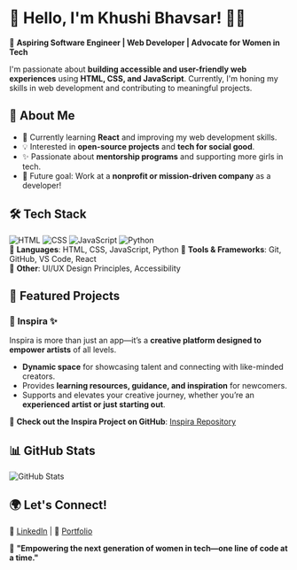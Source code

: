 # 🌟 Hello, I'm Khushi Bhavsar! 👩‍💻  

🚀 **Aspiring Software Engineer | Web Developer | Advocate for Women in Tech**  

I'm passionate about **building accessible and user-friendly web experiences** using **HTML, CSS, and JavaScript**. Currently, I'm honing my skills in web development and contributing to meaningful projects.  

## 🔹 About Me  
- 🌱 Currently learning **React** and improving my web development skills.  
- 💡 Interested in **open-source projects** and **tech for social good**.  
- ✨ Passionate about **mentorship programs** and supporting more girls in tech.  
- 🎯 Future goal: Work at a **nonprofit or mission-driven company** as a developer!  

## 🛠 Tech Stack  
![HTML](https://img.shields.io/badge/HTML5-%23E34F26.svg?&style=for-the-badge&logo=html5&logoColor=fff) ![CSS](https://img.shields.io/badge/CSS3-%231572B6.svg?&style=for-the-badge&logo=css3&logoColor=fff) ![JavaScript](https://img.shields.io/badge/JavaScript-%23F7DF1E.svg?&style=for-the-badge&logo=javascript&logoColor=black) ![Python](https://img.shields.io/badge/Python-%2314354C.svg?&style=for-the-badge&logo=python&logoColor=white)    
🔹 **Languages**: HTML, CSS, JavaScript, Python
🔹 **Tools & Frameworks**: Git, GitHub, VS Code, React  
🔹 **Other**: UI/UX Design Principles, Accessibility  

## 📌 Featured Projects  
### 🎨 **Inspira** ✨  
Inspira is more than just an app—it’s a **creative platform designed to empower artists** of all levels.  
- **Dynamic space** for showcasing talent and connecting with like-minded creators.  
- Provides **learning resources, guidance, and inspiration** for newcomers.  
- Supports and elevates your creative journey, whether you’re an **experienced artist or just starting out**.

🔗 **Check out the Inspira Project on GitHub**: [Inspira Repository](https://github.com/khushibhavsar/inspira)

## 📊 GitHub Stats  
![GitHub Stats](https://github-readme-stats.vercel.app/api?username=khushibhavsar&show_icons=true&count_private=true&hide=prs&hide_title=true&theme=radical)  

## 🌍 Let's Connect!  
💼 [LinkedIn](https://www.linkedin.com/in/khushi-bhavsar/) | 📝 [Portfolio]([website](https://bhavsarkhushi08.wixsite.com/website)) 

📌 **"Empowering the next generation of women in tech—one line of code at a time."**  

<!--
**khushibhavsar/khushibhavsar** is a ✨ _special_ ✨ repository because its `README.md` (this file) appears on your GitHub profile.

Here are some ideas to get you started:

- 🔭 I’m currently working on ...
- 🌱 I’m currently learning ...
- 👯 I’m looking to collaborate on ...
- 🤔 I’m looking for help with ...
- 💬 Ask me about ...
- 📫 How to reach me: ...
- 😄 Pronouns: ...
- ⚡ Fun fact: ...
-->
